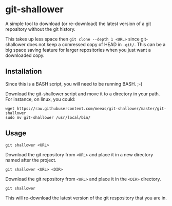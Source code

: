 # git-shallower

A simple tool to download (or re-download) the latest version of a git repository without the git history.

This takes up less space then `git clone --depth 1 <URL>` since git-shallower does not keep a comressed copy of HEAD in `.git/`.  This can be a big space saving feature for larger repositories when you just want a downloaded copy.

## Installation

Since this is a BASH script, you will need to be running BASH.  ;-)

Download the git-shallower script and move it to a directory in your path.  For instance, on linux, you could:

```
wget https://raw.githubusercontent.com/meeas/git-shallower/master/git-shallower
sudo mv git-shallower /usr/local/bin/
```

## Usage

`git shallower <URL>`

Download the git repository from `<URL>` and place it in a new directory named after the project.
  
`git shallower <URL> <DIR>`

Download the git repository from `<URL>` and place it in the `<DIR>` directory.
  
`git shallower`

This will re-download the latest version of the git respository that you are in.
